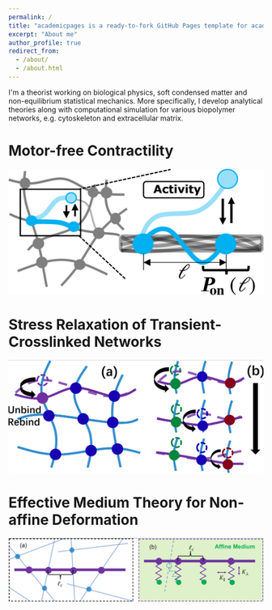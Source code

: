 ```yaml
---
permalink: /
title: "academicpages is a ready-to-fork GitHub Pages template for academic personal websites"
excerpt: "About me"
author_profile: true
redirect_from: 
  - /about/
  - /about.html
---
```


I'm a theorist working on biological physics, soft condensed matter and non-equilibrium statistical mechanics. More specifically, I develop analytical theories along with computational simulation for various biopolymer networks, e.g. cytoskeleton and extracellular matrix. 

Motor-free Contractility
======
![Motor-free](/images/motor-free.png)


Stress Relaxation of Transient-Crosslinked Networks
======
![Transient](/images/transient.png)

Effective Medium Theory for Non-affine Deformation
======
![non-affine](/images/non-affine.png)

